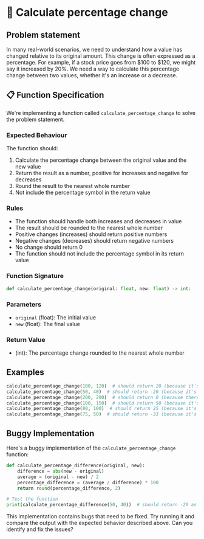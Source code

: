 # 💯 Calculate percentage change

## Problem statement

In many real-world scenarios, we need to understand how a value has changed relative to its original amount. This change is often expressed as a percentage. For example, if a stock price goes from $100 to $120, we might say it increased by 20%. We need a way to calculate this percentage change between two values, whether it's an increase or a decrease.

## 📋 Function Specification

We're implementing a function called `calculate_percentage_change` to solve the problem statement.

### Expected Behaviour

The function should:

1. Calculate the percentage change between the original value and the new value
2. Return the result as a number, positive for increases and negative for decreases
3. Round the result to the nearest whole number
4. Not include the percentage symbol in the return value

### Rules

- The function should handle both increases and decreases in value
- The result should be rounded to the nearest whole number
- Positive changes (increases) should return positive numbers
- Negative changes (decreases) should return negative numbers
- No change should return 0
- The function should not include the percentage symbol in its return value

### Function Signature

```python
def calculate_percentage_change(original: float, new: float) -> int:
```

### Parameters

- `original` (float): The initial value
- `new` (float): The final value

### Return Value

- (int): The percentage change rounded to the nearest whole number

## Examples

```python
calculate_percentage_change(100, 120)  # should return 20 (because it's a 20% increase)
calculate_percentage_change(50, 40)  # should return -20 (because it's a 20% decrease)
calculate_percentage_change(200, 200)  # should return 0 (because there's no change)
calculate_percentage_change(100, 150)  # should return 50 (because it's a 50% increase)
calculate_percentage_change(80, 100)  # should return 25 (because it's a 25% increase)
calculate_percentage_change(75, 50)  # should return -33 (because it's a 33.33% decrease, rounded to 33)
```

## Buggy Implementation

Here's a buggy implementation of the `calculate_percentage_change` function:

```python
def calculate_percentage_difference(original, new):
    difference = abs(new - original)
    average = (original - new) / 2
    percentage_difference = (average / difference) * 100
    return round(percentage_difference, 2)

# Test the function
print(calculate_percentage_difference(50, 40))  # should return -20 as there's been a 20% decrease from 50 to 40
```

This implementation contains bugs that need to be fixed. Try running it and compare the output with the expected behavior described above. Can you identify and fix the issues?
